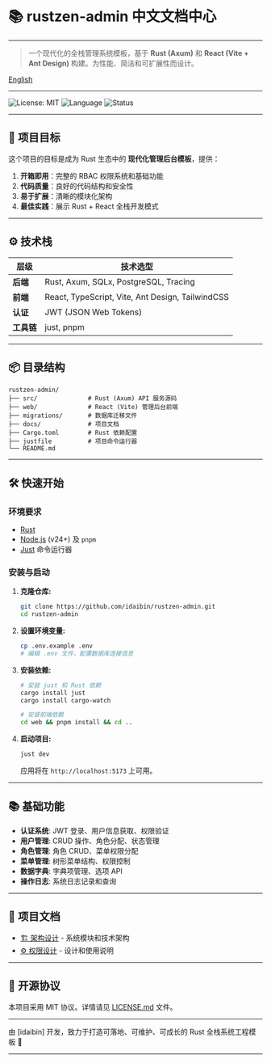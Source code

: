 # 📚 rustzen-admin 中文文档中心

---

> 一个现代化的全栈管理系统模板，基于 **Rust (Axum)** 和 **React (Vite + Ant Design)** 构建。为性能、简洁和可扩展性而设计。

[English](./README.md)

---

![License: MIT](https://img.shields.io/badge/License-MIT-blue.svg)
![Language](https://img.shields.io/badge/lang-Rust%20%7C%20TypeScript-orange.svg)
![Status](https://img.shields.io/badge/status-开发中-yellow.svg)

---

## 🎯 项目目标

这个项目的目标是成为 Rust 生态中的 **现代化管理后台模板**，提供：

1. **开箱即用**：完整的 RBAC 权限系统和基础功能
2. **代码质量**：良好的代码结构和安全性
3. **易于扩展**：清晰的模块化架构
4. **最佳实践**：展示 Rust + React 全栈开发模式

---

## ⚙️ 技术栈

| 层级       | 技术选型                                         |
| ---------- | ------------------------------------------------ |
| **后端**   | Rust, Axum, SQLx, PostgreSQL, Tracing            |
| **前端**   | React, TypeScript, Vite, Ant Design, TailwindCSS |
| **认证**   | JWT (JSON Web Tokens)                            |
| **工具链** | just, pnpm                                       |

---

## 📦 目录结构

```
rustzen-admin/
├── src/              # Rust (Axum) API 服务源码
├── web/              # React (Vite) 管理后台前端
├── migrations/       # 数据库迁移文件
├── docs/             # 项目文档
├── Cargo.toml        # Rust 依赖配置
├── justfile          # 项目命令运行器
└── README.md
```

---

## 🛠️ 快速开始

### 环境要求

-   [Rust](https://www.rust-lang.org/tools/install)
-   [Node.js](https://nodejs.org/) (v24+) 及 `pnpm`
-   [Just](https://github.com/casey/just) 命令运行器

### 安装与启动

1. **克隆仓库:**

    ```bash
    git clone https://github.com/idaibin/rustzen-admin.git
    cd rustzen-admin
    ```

2. **设置环境变量:**

    ```bash
    cp .env.example .env
    # 编辑 .env 文件，配置数据库连接信息
    ```

3. **安装依赖:**

    ```bash
    # 安装 just 和 Rust 依赖
    cargo install just
    cargo install cargo-watch

    # 安装前端依赖
    cd web && pnpm install && cd ..
    ```

4. **启动项目:**

    ```bash
    just dev
    ```

    应用将在 `http://localhost:5173` 上可用。

---

## 📚 基础功能

-   **认证系统**: JWT 登录、用户信息获取、权限验证
-   **用户管理**: CRUD 操作、角色分配、状态管理
-   **角色管理**: 角色 CRUD、菜单权限分配
-   **菜单管理**: 树形菜单结构、权限控制
-   **数据字典**: 字典项管理、选项 API
-   **操作日志**: 系统日志记录和查询

---

## 📖 项目文档

-   [🏗️ 架构设计](./docs/architecture.md) - 系统模块和技术架构
-   [⚙️ 权限设计](./docs/permissions-guide.md) - 设计和使用说明

---

## 📄 开源协议

本项目采用 MIT 协议。详情请见 [LICENSE.md](./LICENSE.md) 文件。

---

由 [idaibin] 开发，致力于打造可落地、可维护、可成长的 Rust 全栈系统工程模板 🦀

---
